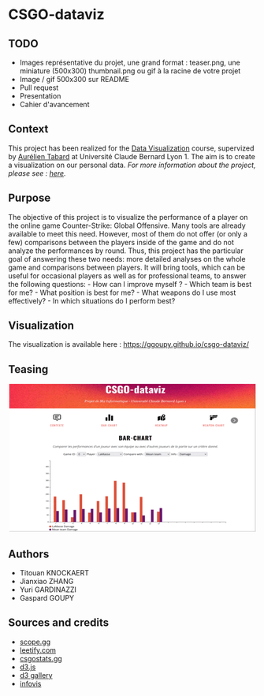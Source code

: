 # CSGO-dataviz

## TODO
- Images représentative du projet, une grand format : teaser.png, une miniature (500x300) thumbnail.png ou gif à la racine de votre projet
- Image / gif 500x300 sur README
- Pull request
- Presentation
- Cahier d'avancement

## Context
This project has been realized for the [Data Visualization](https://lyondataviz.github.io/teaching/lyon1-m2/2021/) course, supervized by [Aurélien Tabard](https://tabard.fr/) at Université Claude Bernard Lyon 1. The aim is to create a visualization on our personal data. *For more information about the project, please see : [here](https://lyondataviz.github.io/teaching/lyon1-m2/2021/projets.html).*

## Purpose 
The objective of this project is to visualize the performance of a player on the online game Counter-Strike: Global Offensive. Many tools are already available to meet this need. However, most of them do not offer (or only a few) comparisons between the players inside of the game and do not analyze the performances by round. Thus, this project has the particular goal of answering these two needs: more detailed analyses on the whole game and comparisons between players. It will bring tools, which can be useful for occasional players as well as for professional teams, to answer the following questions: 
    - How can I improve myself ?
    - Which team is best for me?
    - What position is best for me?
    - What weapons do I use most effectively?
    - In which situations do I perform best?

## Visualization
The visualization is available here : https://ggoupy.github.io/csgo-dataviz/

## Teasing
<p align="center">
  <img src="https://github.com/ggoupy/csgo-dataviz/blob/main/data/img/thumbnail.gif" />
</p>

## Authors
- Titouan KNOCKAERT
- Jianxiao ZHANG
- Yuri GARDINAZZI
- Gaspard GOUPY

## Sources and credits 
- [scope.gg](https://scope.gg/)
- [leetify.com](https://leetify.com/)
- [csgostats.gg](https://csgostats.gg/)
- [d3.js](https://d3js.org/)
- [d3 gallery](https://github.com/d3/d3/wiki/gallery)
- [infovis](http://www.cs.ubc.ca/group/infovis/resources.shtml)

